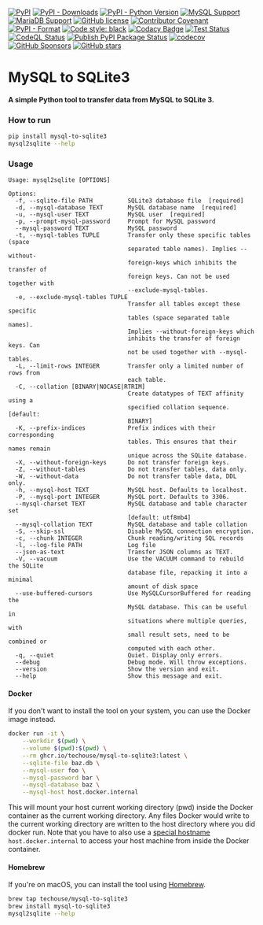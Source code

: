 [![PyPI](https://img.shields.io/pypi/v/mysql-to-sqlite3)](https://pypi.org/project/mysql-to-sqlite3/)
[![PyPI - Downloads](https://img.shields.io/pypi/dm/mysql-to-sqlite3)](https://pypistats.org/packages/mysql-to-sqlite3)
[![PyPI - Python Version](https://img.shields.io/pypi/pyversions/mysql-to-sqlite3)](https://pypi.org/project/mysql-to-sqlite3/)
[![MySQL Support](https://img.shields.io/static/v1?label=MySQL&message=5.5+|+5.6+|+5.7+|+8.0+|+8.4&color=2b5d80)](https://img.shields.io/static/v1?label=MySQL&message=5.5+|+5.6+|+5.7+|+8.0+|+8.4&color=2b5d80)
[![MariaDB Support](https://img.shields.io/static/v1?label=MariaDB&message=5.5+|+10.0+|+10.1+|+10.2+|+10.3+|+10.4+|+10.5+|+10.6|+10.11+|+11.4&color=C0765A)](https://img.shields.io/static/v1?label=MariaDB&message=5.5|+10.0+|+10.1+|+10.2+|+10.3+|+10.4+|+10.5|+11.4&color=C0765A)
[![GitHub license](https://img.shields.io/github/license/techouse/mysql-to-sqlite3)](https://github.com/techouse/mysql-to-sqlite3/blob/master/LICENSE)
[![Contributor Covenant](https://img.shields.io/badge/Contributor%20Covenant-2.1-4baaaa.svg)](CODE-OF-CONDUCT.md)
[![PyPI - Format](https://img.shields.io/pypi/format/mysql-to-sqlite3)](https://pypi.org/project/sqlite3-to-mysql/)
[![Code style: black](https://img.shields.io/badge/code%20style-black-000000.svg)](https://github.com/ambv/black)
[![Codacy Badge](https://api.codacy.com/project/badge/Grade/64aae8e9599746d58d277852b35cc2bd)](https://www.codacy.com/manual/techouse/mysql-to-sqlite3?utm_source=github.com&amp;utm_medium=referral&amp;utm_content=techouse/mysql-to-sqlite3&amp;utm_campaign=Badge_Grade)
[![Test Status](https://github.com/techouse/mysql-to-sqlite3/actions/workflows/test.yml/badge.svg)](https://github.com/techouse/mysql-to-sqlite3/actions/workflows/test.yml)
[![CodeQL Status](https://github.com/techouse/mysql-to-sqlite3/actions/workflows/codeql-analysis.yml/badge.svg)](https://github.com/techouse/mysql-to-sqlite3/actions/workflows/codeql-analysis.yml)
[![Publish PyPI Package Status](https://github.com/techouse/mysql-to-sqlite3/actions/workflows/publish.yml/badge.svg)](https://github.com/techouse/mysql-to-sqlite3/actions/workflows/publish.yml)
[![codecov](https://codecov.io/gh/techouse/mysql-to-sqlite3/branch/master/graph/badge.svg)](https://codecov.io/gh/techouse/mysql-to-sqlite3)
[![GitHub Sponsors](https://img.shields.io/github/sponsors/techouse)](https://github.com/sponsors/techouse)
[![GitHub stars](https://img.shields.io/github/stars/techouse/mysql-to-sqlite3.svg?style=social&label=Star&maxAge=2592000)](https://github.com/techouse/mysql-to-sqlite3/stargazers)

# MySQL to SQLite3

#### A simple Python tool to transfer data from MySQL to SQLite 3.

### How to run

```bash
pip install mysql-to-sqlite3
mysql2sqlite --help
```

### Usage

```
Usage: mysql2sqlite [OPTIONS]

Options:
  -f, --sqlite-file PATH          SQLite3 database file  [required]
  -d, --mysql-database TEXT       MySQL database name  [required]
  -u, --mysql-user TEXT           MySQL user  [required]
  -p, --prompt-mysql-password     Prompt for MySQL password
  --mysql-password TEXT           MySQL password
  -t, --mysql-tables TUPLE        Transfer only these specific tables (space
                                  separated table names). Implies --without-
                                  foreign-keys which inhibits the transfer of
                                  foreign keys. Can not be used together with
                                  --exclude-mysql-tables.
  -e, --exclude-mysql-tables TUPLE
                                  Transfer all tables except these specific
                                  tables (space separated table names).
                                  Implies --without-foreign-keys which
                                  inhibits the transfer of foreign keys. Can
                                  not be used together with --mysql-tables.
  -L, --limit-rows INTEGER        Transfer only a limited number of rows from
                                  each table.
  -C, --collation [BINARY|NOCASE|RTRIM]
                                  Create datatypes of TEXT affinity using a
                                  specified collation sequence.  [default:
                                  BINARY]
  -K, --prefix-indices            Prefix indices with their corresponding
                                  tables. This ensures that their names remain
                                  unique across the SQLite database.
  -X, --without-foreign-keys      Do not transfer foreign keys.
  -Z, --without-tables            Do not transfer tables, data only.
  -W, --without-data              Do not transfer table data, DDL only.
  -h, --mysql-host TEXT           MySQL host. Defaults to localhost.
  -P, --mysql-port INTEGER        MySQL port. Defaults to 3306.
  --mysql-charset TEXT            MySQL database and table character set
                                  [default: utf8mb4]
  --mysql-collation TEXT          MySQL database and table collation
  -S, --skip-ssl                  Disable MySQL connection encryption.
  -c, --chunk INTEGER             Chunk reading/writing SQL records
  -l, --log-file PATH             Log file
  --json-as-text                  Transfer JSON columns as TEXT.
  -V, --vacuum                    Use the VACUUM command to rebuild the SQLite
                                  database file, repacking it into a minimal
                                  amount of disk space
  --use-buffered-cursors          Use MySQLCursorBuffered for reading the
                                  MySQL database. This can be useful in
                                  situations where multiple queries, with
                                  small result sets, need to be combined or
                                  computed with each other.
  -q, --quiet                     Quiet. Display only errors.
  --debug                         Debug mode. Will throw exceptions.
  --version                       Show the version and exit.
  --help                          Show this message and exit.
```

#### Docker

If you don't want to install the tool on your system, you can use the Docker image instead.

```bash
docker run -it \
    --workdir $(pwd) \
    --volume $(pwd):$(pwd) \
    --rm ghcr.io/techouse/mysql-to-sqlite3:latest \
    --sqlite-file baz.db \
    --mysql-user foo \
    --mysql-password bar \
    --mysql-database baz \
    --mysql-host host.docker.internal
```

This will mount your host current working directory (pwd) inside the Docker container as the current working directory.
Any files Docker would write to the current working directory are written to the host directory where you did docker
run. Note that you have to also use a
[special hostname](https://docs.docker.com/desktop/networking/#use-cases-and-workarounds-for-all-platforms) `host.docker.internal`
to access your host machine from inside the Docker container.

#### Homebrew

If you're on macOS, you can install the tool using [Homebrew](https://brew.sh/).

```bash
brew tap techouse/mysql-to-sqlite3
brew install mysql-to-sqlite3
mysql2sqlite --help
```

